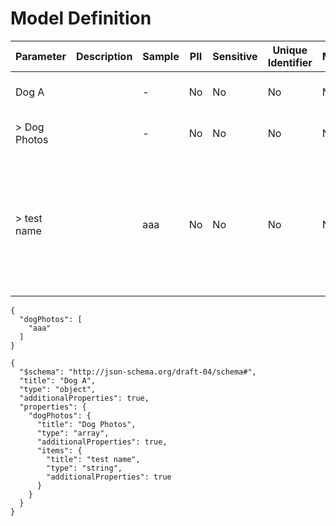 # Model Definition
| Parameter | Description | Sample | PII | Sensitive | Unique Identifier | Mandatory | Default | Details |
| --- | --- | --- | --- | --- | --- | --- | --- | --- |
|  Dog A |  |  -  | No | No | No | No |  |Data Type : object<br>  |
| &gt; Dog Photos |  |  -  | No | No | No | No |  |Data Type : array<br>  |
| &gt; test name |  | aaa | No | No | No | No |  |Data Type : string<br> Min. length :  - <br> Max. length :  - <br> Regex :  - <br>  |





```
{
  "dogPhotos": [
    "aaa"
  ]
}
```




```
{
  "$schema": "http://json-schema.org/draft-04/schema#",
  "title": "Dog A",
  "type": "object",
  "additionalProperties": true,
  "properties": {
    "dogPhotos": {
      "title": "Dog Photos",
      "type": "array",
      "additionalProperties": true,
      "items": {
        "title": "test name",
        "type": "string",
        "additionalProperties": true
      }
    }
  }
}
```

